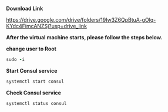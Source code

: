 **Download Link**  <br />


https://drive.google.com/drive/folders/19Iw3Z6QpBtuA-gOlq-KYdc4FimcANZSj?usp=drive_link


**After the virtual machine starts, please follow the steps below.**

**change user to Root**
```ruby
sudo -i
```
**Start Consul service**

```ruby
systemctl start consul
```

**Check Consul service**

```ruby
systemctl status consul
```
